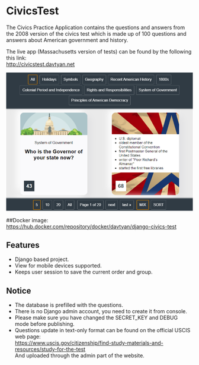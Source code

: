 # CivicsTest

The Civics Practice Application contains the questions and answers from the 2008 version of the civics test 
which is made up of 100 questions and answers about American government and history.

The live app (Massachusetts version of tests) can be found by the following this link:  
http://civicstest.davtyan.net

![](https://github.com/mr-davtyan/CivicsTest/blob/master/preview.png?raw=true)

##Docker image:  
https://hub.docker.com/repository/docker/davtyan/django-civics-test

## Features
- Django based project.
- View for mobile devices supported.
- Keeps user session to save the current order and group.

## Notice
- The database is prefilled with the questions.
- There is no Django admin account, you need to create it from console.
- Please make sure you have changed the SECRET_KEY and DEBUG mode before publishing.
- Questions update in text-only format can be found on the official USCIS web page:  
https://www.uscis.gov/citizenship/find-study-materials-and-resources/study-for-the-test  
And uploaded through the admin part of the website.